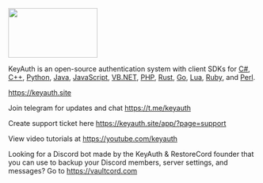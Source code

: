 <img src="https://cdn.keyAuth.site/v2/assets/media/logos/logo-1-dark.png?v=1" alt="" width="180" height="100">

KeyAuth is an open-source authentication system with client SDKs for [C#](https://github.com/keyauth-site/KeyAuth-CSHARP-Example), [C++](https://github.com/keyauth-site/KeyAuth-CPP-Example), [Python](https://github.com/keyauth-site/KeyAuth-Python-Example), [Java](https://github.com/keyauth-site/KeyAuth-JAVA-api), [JavaScript](https://github.com/keyauth-site/KeyAuth-JS-Example), [VB.NET](https://github.com/keyauth-site/KeyAuth-VB-Example), [PHP](https://github.com/keyauth-site/KeyAuth-PHP-Example), [Rust](https://github.com/keyauth-site/KeyAuth-Rust-Example), [Go](https://github.com/keyauth-site/KeyAuth-Go-Example), [Lua](https://github.com/keyauth-site/KeyAuth-Lua-Examples), [Ruby](https://github.com/keyauth-site/KeyAuth-Ruby-Example), and [Perl](https://github.com/keyauth-site/KeyAuth-Perl-Example).

https://keyauth.site

Join telegram for updates and chat https://t.me/keyauth

Create support ticket here https://keyauth.site/app/?page=support

View video tutorials at https://youtube.com/keyauth

Looking for a Discord bot made by the KeyAuth & RestoreCord founder that you can use to backup your Discord members, server settings, and messages? Go to https://vaultcord.com
